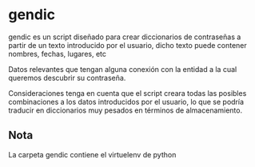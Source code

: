 # gendic

gendic es un script diseñado para crear diccionarios de contraseñas a partir de un texto introducido por el usuario, dicho texto puede contener nombres, fechas, lugares, etc

Datos relevantes que tengan alguna conexión con la entidad a la cual queremos descubrir su contraseña.

Consideraciones 
tenga en cuenta que el script creara todas las posibles combinaciones a los datos introducidos por el usuario, lo que se podría traducir en diccionarios muy pesados en términos de almacenamiento. 

<h2>Nota</h2>
La carpeta gendic contiene el virtuelenv de python
